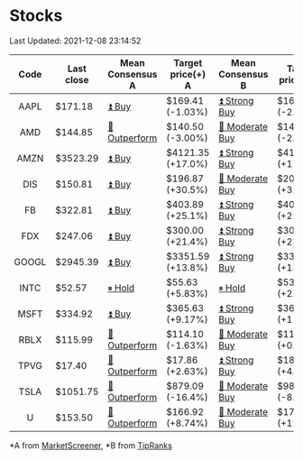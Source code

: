 # Stocks
Last Updated: 2021-12-08 23:14:52

|Code|Last close|Mean Consensus A|Target price(+) A|Mean Consensus B|Target price(+) B|
|:--:|-|-|-|-|-|
|AAPL|$171.18|[⏫ Buy](https://m.marketscreener.com/quote/stock/-4849/)|$169.41 (-1.03%)|[⏫ Strong Buy](https://www.tipranks.com/stocks/aapl/forecast)|$169.28 (-2.30%)|
|AMD|$144.85|[🔼 Outperform](https://m.marketscreener.com/quote/stock/-19475876/)|$140.50 (-3.00%)|[🔼 Moderate Buy](https://www.tipranks.com/stocks/amd/forecast)|$141.95 (-2.00%)|
|AMZN|$3523.29|[⏫ Buy](https://m.marketscreener.com/quote/stock/-12864605/)|$4121.35 (+17.0%)|[⏫ Strong Buy](https://www.tipranks.com/stocks/amzn/forecast)|$4120.83 (+17.06%)|
|DIS|$150.81|[⏫ Buy](https://m.marketscreener.com/quote/stock/-4842/)|$196.87 (+30.5%)|[🔼 Moderate Buy](https://www.tipranks.com/stocks/dis/forecast)|$204.05 (+32.98%)|
|FB|$322.81|[⏫ Buy](https://m.marketscreener.com/quote/stock/-10547141/)|$403.89 (+25.1%)|[⏫ Strong Buy](https://www.tipranks.com/stocks/fb/forecast)|$406.31 (+22.48%)|
|FDX|$247.06|[⏫ Buy](https://m.marketscreener.com/quote/stock/-12585/)|$300.00 (+21.4%)|[⏫ Strong Buy](https://www.tipranks.com/stocks/fdx/forecast)|$305.60 (+23.69%)|
|GOOGL|$2945.39|[⏫ Buy](https://m.marketscreener.com/quote/stock/-24203373/)|$3351.59 (+13.8%)|[⏫ Strong Buy](https://www.tipranks.com/stocks/googl/forecast)|$3355.37 (+13.92%)|
|INTC|$52.57|[⏸ Hold](https://m.marketscreener.com/quote/stock/-4829/)|$55.63 (+5.83%)|[⏸ Hold](https://www.tipranks.com/stocks/intc/forecast)|$53.80 (+2.34%)|
|MSFT|$334.92|[⏫ Buy](https://m.marketscreener.com/quote/stock/-4835/)|$365.63 (+9.17%)|[⏫ Strong Buy](https://www.tipranks.com/stocks/msft/forecast)|$368.23 (+11.05%)|
|RBLX|$115.99|[🔼 Outperform](https://m.marketscreener.com/quote/stock/-117793644/)|$114.10 (-1.63%)|[🔼 Moderate Buy](https://www.tipranks.com/stocks/rblx/forecast)|$114.78 (+0.41%)|
|TPVG|$17.40|[🔼 Outperform](https://m.marketscreener.com/quote/stock/-15933327/)|$17.86 (+2.63%)|[⏫ Strong Buy](https://www.tipranks.com/stocks/tpvg/forecast)|$18.13 (+4.50%)|
|TSLA|$1051.75|[🔼 Outperform](https://m.marketscreener.com/quote/stock/-6344549/)|$879.09 (-16.4%)|[🔼 Moderate Buy](https://www.tipranks.com/stocks/tsla/forecast)|$982.96 (-8.17%)|
|U|$153.50|[🔼 Outperform](https://m.marketscreener.com/quote/stock/-112492634/)|$166.92 (+8.74%)|[🔼 Moderate Buy](https://www.tipranks.com/stocks/u/forecast)|$171.00 (+12.17%)|


*A from [MarketScreener](https://www.marketscreener.com), *B from [TipRanks](https://www.tipranks.com)

